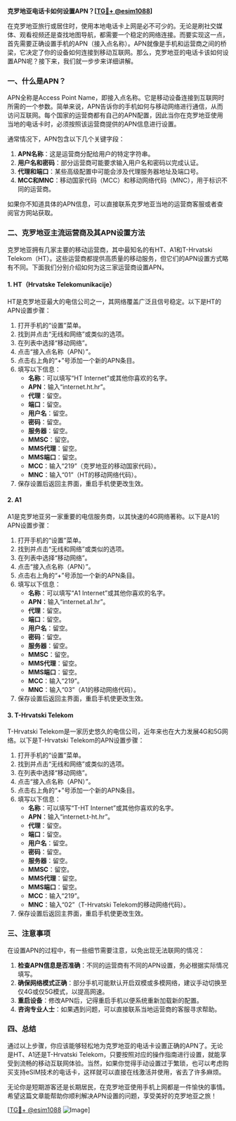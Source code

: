 **克罗地亚电话卡如何设置APN？[[TG💪+ @esim1088](https://t.me/s/esim1088)]**

在克罗地亚旅行或居住时，使用本地电话卡上网是必不可少的。无论是刷社交媒体、观看视频还是查找地图导航，都需要一个稳定的网络连接。而要实现这一点，首先需要正确设置手机的APN（接入点名称）。APN就像是手机和运营商之间的桥梁，它决定了你的设备如何连接到移动互联网。那么，克罗地亚的电话卡该如何设置APN呢？接下来，我们就一步步来详细讲解。

### 一、什么是APN？

APN全称是Access Point Name，即接入点名称。它是移动设备连接到互联网时所需的一个参数。简单来说，APN告诉你的手机如何与移动网络进行通信，从而访问互联网。每个国家的运营商都有自己的APN配置，因此当你在克罗地亚使用当地的电话卡时，必须按照该运营商提供的APN信息进行设置。

通常情况下，APN包含以下几个关键字段：

1. **APN名称**：这是运营商分配给用户的特定字符串。
2. **用户名和密码**：部分运营商可能要求输入用户名和密码以完成认证。
3. **代理和端口**：某些高级配置中可能会涉及代理服务器地址及端口号。
4. **MCC和MNC**：移动国家代码（MCC）和移动网络代码（MNC），用于标识不同的运营商。

如果你不知道具体的APN信息，可以直接联系克罗地亚当地的运营商客服或者查阅官方网站获取。

### 二、克罗地亚主流运营商及其APN设置方法

克罗地亚拥有几家主要的移动运营商，其中最知名的有HT、A1和T-Hrvatski Telekom（HT）。这些运营商都提供高质量的移动服务，但它们的APN设置方式略有不同。下面我们分别介绍如何为这三家运营商设置APN。

#### 1. HT（Hrvatske Telekomunikacije）

HT是克罗地亚最大的电信公司之一，其网络覆盖广泛且信号稳定。以下是HT的APN设置步骤：

1. 打开手机的“设置”菜单。
2. 找到并点击“无线和网络”或类似的选项。
3. 在列表中选择“移动网络”。
4. 点击“接入点名称（APN）”。
5. 点击右上角的“+”号添加一个新的APN条目。
6. 填写以下信息：
   - **名称**：可以填写“HT Internet”或其他你喜欢的名字。
   - **APN**：输入“internet.ht.hr”。
   - **代理**：留空。
   - **端口**：留空。
   - **用户名**：留空。
   - **密码**：留空。
   - **服务器**：留空。
   - **MMSC**：留空。
   - **MMS代理**：留空。
   - **MMS端口**：留空。
   - **MCC**：输入“219”（克罗地亚的移动国家代码）。
   - **MNC**：输入“01”（HT的移动网络代码）。
7. 保存设置后返回主界面，重启手机使更改生效。

#### 2. A1

A1是克罗地亚另一家重要的电信服务商，以其快速的4G网络著称。以下是A1的APN设置步骤：

1. 打开手机的“设置”菜单。
2. 找到并点击“无线和网络”或类似的选项。
3. 在列表中选择“移动网络”。
4. 点击“接入点名称（APN）”。
5. 点击右上角的“+”号添加一个新的APN条目。
6. 填写以下信息：
   - **名称**：可以填写“A1 Internet”或其他你喜欢的名字。
   - **APN**：输入“internet.a1.hr”。
   - **代理**：留空。
   - **端口**：留空。
   - **用户名**：留空。
   - **密码**：留空。
   - **服务器**：留空。
   - **MMSC**：留空。
   - **MMS代理**：留空。
   - **MMS端口**：留空。
   - **MCC**：输入“219”。
   - **MNC**：输入“03”（A1的移动网络代码）。
7. 保存设置后返回主界面，重启手机使更改生效。

#### 3. T-Hrvatski Telekom

T-Hrvatski Telekom是一家历史悠久的电信公司，近年来也在大力发展4G和5G网络。以下是T-Hrvatski Telekom的APN设置步骤：

1. 打开手机的“设置”菜单。
2. 找到并点击“无线和网络”或类似的选项。
3. 在列表中选择“移动网络”。
4. 点击“接入点名称（APN）”。
5. 点击右上角的“+”号添加一个新的APN条目。
6. 填写以下信息：
   - **名称**：可以填写“T-HT Internet”或其他你喜欢的名字。
   - **APN**：输入“internet.t-ht.hr”。
   - **代理**：留空。
   - **端口**：留空。
   - **用户名**：留空。
   - **密码**：留空。
   - **服务器**：留空。
   - **MMSC**：留空。
   - **MMS代理**：留空。
   - **MMS端口**：留空。
   - **MCC**：输入“219”。
   - **MNC**：输入“02”（T-Hrvatski Telekom的移动网络代码）。
7. 保存设置后返回主界面，重启手机使更改生效。

### 三、注意事项

在设置APN的过程中，有一些细节需要注意，以免出现无法联网的情况：

1. **检查APN信息是否准确**：不同的运营商有不同的APN设置，务必根据实际情况填写。
2. **确保网络模式正确**：部分手机可能默认开启双模或多模网络，建议手动切换至仅4G或仅5G模式，以提高网速。
3. **重启设备**：修改APN后，记得重启手机以便系统重新加载新的配置。
4. **咨询专业人士**：如果遇到问题，可以直接联系当地运营商的客服寻求帮助。

### 四、总结

通过以上步骤，你应该能够轻松地为克罗地亚的电话卡设置正确的APN了。无论是HT、A1还是T-Hrvatski Telekom，只要按照对应的操作指南进行设置，就能享受到流畅的移动互联网体验。当然，如果你觉得手动设置过于繁琐，也可以考虑购买支持eSIM技术的电话卡，这样就可以直接在线激活并使用，省去了许多麻烦。

无论你是短期游客还是长期居民，在克罗地亚使用手机上网都是一件愉快的事情。希望这篇文章能帮助你顺利解决APN设置的问题，享受美好的克罗地亚之旅！

[[TG💪+ @esim1088](https://t.me/s/esim1088) ![Image](https://i.postimg.cc/4NQfJmqS/Snipaste-2025-05-13-00-14-12.png)]